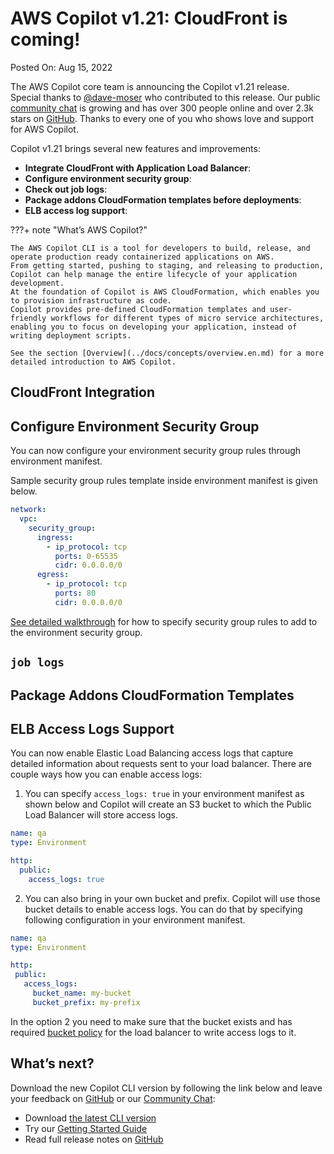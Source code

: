 # AWS Copilot v1.21: CloudFront is coming!

Posted On: Aug 15, 2022

The AWS Copilot core team is announcing the Copilot v1.21 release.  
Special thanks to [@dave-moser](https://github.com/dave-moser) who contributed to this release.
Our public [сommunity сhat](https://gitter.im/aws/copilot-cli) is growing and has over 300 people online and over 2.3k stars on [GitHub](http://github.com/aws/copilot-cli/).
Thanks to every one of you who shows love and support for AWS Copilot.

Copilot v1.21 brings several new features and improvements:

- **Integrate CloudFront with Application Load Balancer**:
- **Configure environment security group**:
- **Check out job logs**:
- **Package addons CloudFormation templates before deployments**:
- **ELB access log support**:

???+ note "What’s AWS Copilot?"

    The AWS Copilot CLI is a tool for developers to build, release, and operate production ready containerized applications on AWS.
    From getting started, pushing to staging, and releasing to production, Copilot can help manage the entire lifecycle of your application development.
    At the foundation of Copilot is AWS CloudFormation, which enables you to provision infrastructure as code.
    Copilot provides pre-defined CloudFormation templates and user-friendly workflows for different types of micro service architectures,
    enabling you to focus on developing your application, instead of writing deployment scripts.

    See the section [Overview](../docs/concepts/overview.en.md) for a more detailed introduction to AWS Copilot.

## CloudFront Integration

## Configure Environment Security Group
You can now configure your environment security group rules through environment manifest. 

Sample security group rules template inside environment manifest is given below.

```yaml
network:
  vpc:
    security_group:
      ingress:
        - ip_protocol: tcp
          ports: 0-65535
          cidr: 0.0.0.0/0
      egress:
        - ip_protocol: tcp
          ports: 80
          cidr: 0.0.0.0/0
```
[See detailed walkthrough](../docs/manifest/environment.en.md#http-public-access-logs)
for how to specify security group rules to add to the environment security group.
## `job logs`

## Package Addons CloudFormation Templates

## ELB Access Logs Support
You can now enable Elastic Load Balancing access logs that capture detailed information about requests sent to your load balancer. 
There are couple ways how you can enable access logs: 

1. You can specify `access_logs: true` in your environment manifest as shown below and Copilot will create an S3 bucket to which the Public Load Balancer will store access logs.
```yaml
name: qa
type: Environment

http:
  public:
    access_logs: true 
```

2. You can also bring in your own bucket and prefix. Copilot will use those bucket details to enable access logs. 
You can do that by specifying following configuration in your environment manifest.

```yaml
name: qa
type: Environment

http:
 public:
   access_logs:
     bucket_name: my-bucket
     bucket_prefix: my-prefix
```

In the option 2 you need to make sure that the bucket exists and has required [bucket policy](https://docs.aws.amazon.com/elasticloadbalancing/latest/classic/enable-access-logs.html#attach-bucket-policy) for the load balancer to
write access logs to it.

## What’s next?

Download the new Copilot CLI version by following the link below and leave your feedback on [GitHub](https://github.com/aws/copilot-cli/) or our [Community Chat](https://gitter.im/aws/copilot-cli):

- Download [the latest CLI version](../docs/getting-started/install.en.md)
- Try our [Getting Started Guide](../docs/getting-started/first-app-tutorial.en.md)
- Read full release notes on [GitHub](https://github.com/aws/copilot-cli/releases/tag/v1.21.0)
